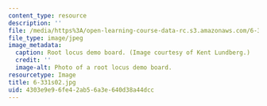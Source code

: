 ```yaml
---
content_type: resource
description: ''
file: /media/https%3A/open-learning-course-data-rc.s3.amazonaws.com/6-331-advanced-circuit-techniques-spring-2002/4303e9e96fe42ab56a3e640d38a44dcc_6-331s02.jpg
file_type: image/jpeg
image_metadata:
  caption: Root locus demo board. (Image courtesy of Kent Lundberg.)
  credit: ''
  image-alt: Photo of a root locus demo board.
resourcetype: Image
title: 6-331s02.jpg
uid: 4303e9e9-6fe4-2ab5-6a3e-640d38a44dcc
---
```

